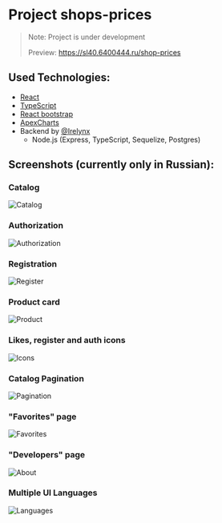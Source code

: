# Project shops-prices 

> Note: Project is under development
>
> Preview: https://sl40.6400444.ru/shop-prices

## Used Technologies:
* [React](https://reactjs.org/)
* [TypeScript](https://www.typescriptlang.org/)
* [React bootstrap](https://react-bootstrap.netlify.app/)
* [ApexCharts](https://apexcharts.com/)
* Backend by [@Irelynx](https://github.com/Irelynx)
  * Node.js (Express, TypeScript, Sequelize, Postgres)


## Screenshots (currently only in Russian):

### Catalog
![Catalog](docs/Catalog.png)

### Authorization
![Authorization](docs/Auth.png)

### Registration
![Register](docs/Register.png)

### Product card
![Product](docs/Product.png)

### Likes, register and auth icons
![Icons](docs/Icons.png)

### Catalog Pagination
![Pagination](docs/Pagination.png)

### "Favorites" page
![Favorites](docs/Favorites.png)

### "Developers" page
![About](docs/About.png)

### Multiple UI Languages
![Languages](docs/Languages.png)